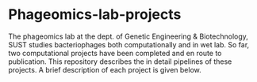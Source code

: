 # Phageomics-lab-projects
The phageomics lab at the dept. of Genetic Engineering & Biotechnology, SUST studies bacteriophages both computationally and in wet lab. So far, two computational projects have been completed and en route to 
publication. This repository describes the in detail pipelines of these projects. A brief description of each project is given below.
